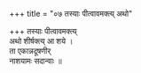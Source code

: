 +++
title = "०७ तस्याः पीत्वावमक्त्य् अथो"

+++
तस्याः पीत्वावमक्त्य्  
अथो शीर्षक्त्य् आ शये ।  
ता एकान्नदूषणीर्  
नाशयामः सदान्वाः ॥